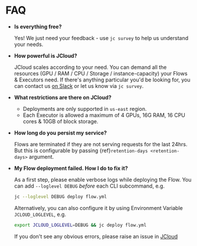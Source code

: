 # FAQ

- **Is everything free?**

  Yes! We just need your feedback - use `jc survey` to help us understand your needs.

- **How powerful is JCloud?**

  JCloud scales according to your need. You can demand all the resources (GPU / RAM / CPU / Storage / instance-capacity) your Flows & Executors need. If there's anything particular you'd be looking for, you can contact us [on Slack](https://slack.jina.ai) or let us know via `jc survey`.

- **What restrictions are there on JCloud?**

  - Deployments are only supported in `us-east` region.
  - Each Executor is allowed a maximum of 4 GPUs, 16G RAM, 16 CPU cores & 10GB of block storage.

- **How long do you persist my service?**

  Flows are terminated if they are not serving requests for the last 24hrs. But this is configurable by passing {ref}`retention-days <retention-days>` argument.

- **My Flow deployment failed. How I do to fix it?**

  As a first step, please enable verbose logs while deploying the Flow. You can add `--loglevel DEBUG` _before_ each CLI subcommand, e.g.

  ```bash
  jc --loglevel DEBUG deploy flow.yml
  ```

  Alternatively, you can also configure it by using Environment Variable `JCLOUD_LOGLEVEL`, e.g.

  ```bash
  export JCLOUD_LOGLEVEL=DEBUG && jc deploy flow.yml
  ```

  If you don't see any obvious errors, please raise an issue in [JCloud](https://github.com/jina-ai/jcloud/issues/new/choose)
